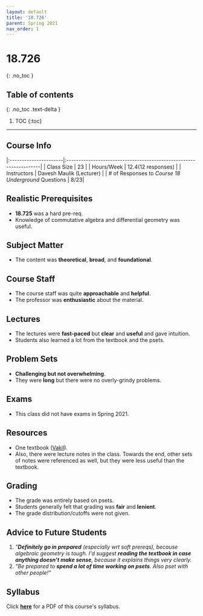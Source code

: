```yaml
---
layout: default
title: '18.726'
parent: Spring 2021
nav_order: 1
---
```


# 18.726
{: .no_toc }

## Table of contents
{: .no_toc .text-delta }

1. TOC
{:toc}

---

## Course Info

|:----------------------|:-------------------------------------------------------------------|
| Class Size            | 23                                                                 |
| Hours/Week            | 12.4(12 responses)                                                 | 
| Instructors           | Davesh Maulik (Lecturer)                                           |
| # of Responses to *Course 18 Underground* Questions  | 8/23|

## Realistic Prerequisites
* **18.725** was a hard pre-req.
* Knowledge of commutative algebra and differential geometry was useful.

## Subject Matter
* The content was **theoretical**, **broad**, and **foundational**.

## Course Staff
* The course staff was quite **approachable** and **helpful**.
* The professor was **enthusiastic** about the material.

## Lectures
* The lectures were **fast-paced** but **clear** and **useful** and gave intuition.
* Students also learned a lot from the textbook and the psets.

## Problem Sets
* **Challenging but not overwhelming**.
* They were **long** but there were no overly-grindy problems.

## Exams
* This class did not have exams in Spring 2021.

## Resources
* One textbook ([Vakil](http://math.stanford.edu/~vakil/216blog/FOAGnov1817public.pdf)).
* Also, there were lecture notes in the class. Towards the end, other sets of notes were referenced as well, but they were less useful than the textbook.

## Grading
*  The grade was entirely based on psets.
* Students generally felt that grading was **fair** and **lenient**.
* The grade distribution/cutoffs were not given.

## Advice to Future Students
1. *"**Definitely go in prepared** (especially wrt soft prereqs), because algebraic geometry is tough. I'd suggest **reading the textbook in case anything doesn't make sense**, because it explains things very clearly.*
2. *"Be prepared to **spend a lot of time working on psets**. Also pset with other people!"*

## Syllabus
Click [**here**](/assets/files/726_Syllabus_Spring2021.pdf) for a PDF of this course's syllabus.